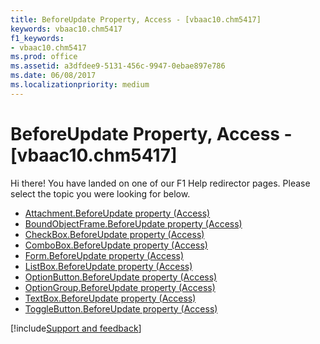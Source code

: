 ```yaml
---
title: BeforeUpdate Property, Access - [vbaac10.chm5417]
keywords: vbaac10.chm5417
f1_keywords:
- vbaac10.chm5417
ms.prod: office
ms.assetid: a3dfdee9-5131-456c-9947-0ebae897e786
ms.date: 06/08/2017
ms.localizationpriority: medium
---
```



# BeforeUpdate Property, Access - [vbaac10.chm5417]

Hi there! You have landed on one of our F1 Help redirector pages. Please select the topic you were looking for below.

- [Attachment.BeforeUpdate property (Access)](https://msdn.microsoft.com/library/44a17114-bbb6-8ec9-89b5-db09cf60de98%28Office.15%29.aspx)
- [BoundObjectFrame.BeforeUpdate property (Access)](https://msdn.microsoft.com/library/01ee3c67-76c6-b651-042b-a7aa59e7443e%28Office.15%29.aspx)
- [CheckBox.BeforeUpdate property (Access)](https://msdn.microsoft.com/library/4eb1070e-9485-7ebc-70c2-48bba4b8cd88%28Office.15%29.aspx)
- [ComboBox.BeforeUpdate property (Access)](https://msdn.microsoft.com/library/ce748fb1-4f8d-9e96-f77c-5dfc54dfee48%28Office.15%29.aspx)
- [Form.BeforeUpdate property (Access)](https://msdn.microsoft.com/library/b4b39ab8-e37c-8803-b6c3-032707342c92%28Office.15%29.aspx)
- [ListBox.BeforeUpdate property (Access)](https://msdn.microsoft.com/library/b7e75906-839b-2518-bc02-a313cbd8c232%28Office.15%29.aspx)
- [OptionButton.BeforeUpdate property (Access)](https://msdn.microsoft.com/library/8940a73b-9b9c-7911-60b5-10db8445ecb9%28Office.15%29.aspx)
- [OptionGroup.BeforeUpdate property (Access)](https://msdn.microsoft.com/library/0ea86e13-03ba-9f56-ef42-e8147fa70064%28Office.15%29.aspx)
- [TextBox.BeforeUpdate property (Access)](https://msdn.microsoft.com/library/de841054-a98a-7108-0d7d-020175edb1ce%28Office.15%29.aspx)
- [ToggleButton.BeforeUpdate property (Access)](https://msdn.microsoft.com/library/a2754963-4168-aa9f-6b0c-8de4332c09e6%28Office.15%29.aspx)

[!include[Support and feedback](~/includes/feedback-boilerplate.md)]